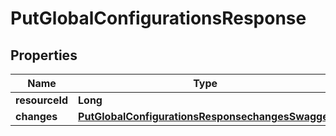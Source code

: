 # PutGlobalConfigurationsResponse

## Properties
Name | Type | Description | Notes
------------ | ------------- | ------------- | -------------
**resourceId** | **Long** |  |  [optional]
**changes** | [**PutGlobalConfigurationsResponsechangesSwagger**](PutGlobalConfigurationsResponsechangesSwagger.md) |  |  [optional]
